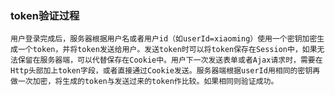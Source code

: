 ### token验证过程  

    用户登录完成后，服务器根据用户名或者用户id（如userId=xiaoming）使用一个密钥加密生成一个token，并将token发送给用户。发送token时可以将token保存在Session中，如果无法保留在服务器端，可以代替保存在Cookie中。用户下一次发送表单或者Ajax请求时，需要在Http头部加上token字段，或者直接通过Cookie发送。服务器端根据userId用相同的密钥再做一次加密，将生成的token与发送过来的token作比较。如果相同则验证成功。